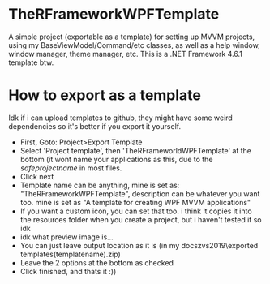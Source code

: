 # TheRFrameworkWPFTemplate
A simple project (exportable as a template) for setting up MVVM projects, using my BaseViewModel/Command/etc classes, as well as a help window, window manager, theme manager, etc.
This is a .NET Framework 4.6.1 template btw.
# How to export as a template
Idk if i can upload templates to github, they might have some weird dependencies so it's better if you export it yourself.

- First, Goto: Project>Export Template
- Select 'Project template', then 'TheRFrameworldWPFTemplate' at the bottom (it wont name your applications as this, due to the $safeprojectname$ in most files.
- Click next
- Template name can be anything, mine is set as: "TheRFrameworkWPFTemplate", description can be whatever you want too. mine is set as "A template for creating WPF MVVM applications"
- If you want a custom icon, you can set that too. i think it copies it into the resources folder when you create a project, but i haven't tested it so idk
- idk what preview image is...
- You can just leave output location as it is (in my docszvs2019\exported templates\(templatename).zip)
- Leave the 2 options at the bottom as checked
- Click finished, and thats it :))
